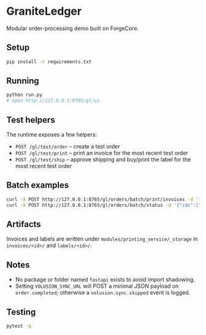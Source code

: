 # GraniteLedger

Modular order-processing demo built on ForgeCore.

## Setup

```bash
pip install -r requirements.txt
```

## Running

```bash
python run.py
# open http://127.0.0.1:8765/gl/ui
```

## Test helpers

The runtime exposes a few helpers:

- `POST /gl/test/order` – create a test order
- `POST /gl/test/print` – print an invoice for the most recent test order
- `POST /gl/test/ship` – approve shipping and buy/print the label for the most recent test order

## Batch examples

```bash
curl -X POST http://127.0.0.1:8765/gl/orders/batch/print/invoices -d '{"ids":["a","b"]}' -H 'Content-Type: application/json'
curl -X POST http://127.0.0.1:8765/gl/orders/batch/status -d '{"ids":["a"],"status":"Completed"}' -H 'Content-Type: application/json'
```

## Artifacts

Invoices and labels are written under `modules/printing_service/_storage` in `invoices/<id>/` and `labels/<id>/`.

## Notes

- No package or folder named `fastapi` exists to avoid import shadowing.
- Setting `VOLUSION_SYNC_URL` will POST a minimal JSON payload on `order.completed`; otherwise a `volusion.sync.skipped` event is logged.

## Testing

```bash
pytest -q
```
